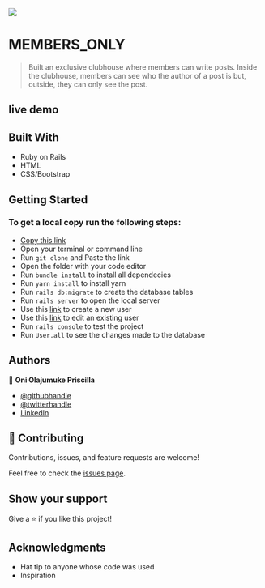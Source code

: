 ![](https://img.shields.io/badge/Microverse-blueviolet)

# MEMBERS_ONLY

> Built an exclusive clubhouse where members can write  posts. Inside the clubhouse, members can see who the author of a post is but, outside, they can only see the post.

## live demo

## Built With

- Ruby on Rails
- HTML
- CSS/Bootstrap

## Getting Started
### To get a local copy run the following steps:

- [Copy this link](https://github.com/prolajumokeoni/members_only.git)
- Open your terminal or command line
- Run `git clone` and Paste the link
- Open the folder with your code editor
- Run `bundle install` to install all dependecies
- Run `yarn install` to install yarn
- Run `rails db:migrate` to create the database tables
- Run `rails server` to open the local server
- Use this [link](http://localhost:3000/users/new) to create a new user
- Use this [link](http://localhost:3000/users/1/edit) to edit an existing user
- Run `rails console` to test the project
- Run `User.all` to see the changes made to the database
## Authors

👤 **Oni Olajumuke Priscilla**

- [@githubhandle](https://github.com/prolajumokeoni)
- [@twitterhandle](https://twitter.com/prolajumokeoni)
- [LinkedIn](https://www.linkedin.com/in/olajumoke-priscilla-oni-44a48b162/)

## 🤝 Contributing

Contributions, issues, and feature requests are welcome!

Feel free to check the [issues page](https://github.com/prolajumokeoni/members_only/issues).

## Show your support

Give a ⭐️ if you like this project!

## Acknowledgments

- Hat tip to anyone whose code was used
- Inspiration

